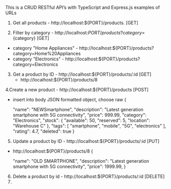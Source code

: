 This is a CRUD RESTful API’s with TypeScript and Express.js 
examples of URLs
1. Get all products - http://localhost:${PORT}/products. [GET]
   
2. Filter by category - http://localhost:${PORT}/products?category=${category} [GET]
  - category "Home Appliances" - http://localhost:${PORT}/products?category=Home%20Appliances
  - category "Electronics" - http://localhost:${PORT}/products?category=Electronics
    
3. Get a product by ID - http://localhost:${PORT}/products/:id [GET]
   - http://localhost:${PORT}/products/8
  
 4.Create a new product - http://localhost:${PORT}/products [POST] 
  - insert into body JSON formatted object, choose raw {
     
      "name": "NEWSmartphone",
      "description": "Latest generation smartphone with 5G connectivity",
      "price": 999.99,
      "category": "Electronics",
      "stock": {
        "available": 50,
        "reserved": 5,
        "location": "Warehouse C"
      },
      "tags": [
        "smartphone",
        "mobile",
        "5G",
        "electronics"
      ],
      "rating": 4.7,
      "deleted": true
    }

5. Update a product by ID -  http://localhost:${PORT}/products/:id [PUT]
  -  http://localhost:${PORT}/products/8 {
     
      "name": "OLD SMARTPHONE",
      "description": "Latest generation smartphone with 5G connectivity",
      "price": 1999.99,
      }

6. Delete a product by id - http://localhost:${PORT}/products/:id [DELETE]
7.

